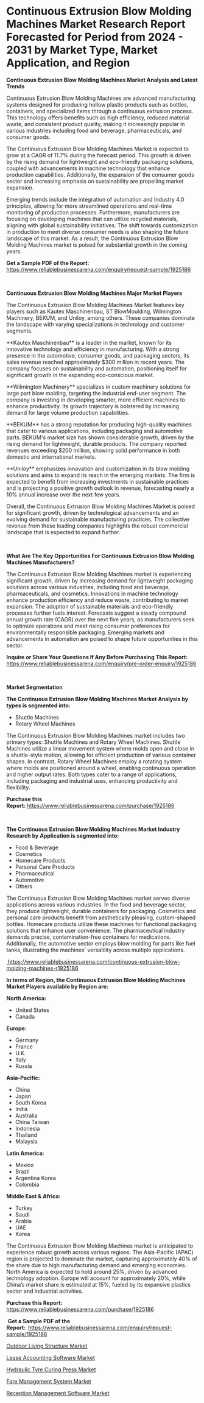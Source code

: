 <p><h1>Continuous Extrusion Blow Molding Machines Market Research Report Forecasted for Period from 2024 -  2031 by Market Type, Market Application, and Region</h1></p><p><strong>Continuous Extrusion Blow Molding Machines Market Analysis and Latest Trends</strong></p>
<p><p>Continuous Extrusion Blow Molding Machines are advanced manufacturing systems designed for producing hollow plastic products such as bottles, containers, and specialized items through a continuous extrusion process. This technology offers benefits such as high efficiency, reduced material waste, and consistent product quality, making it increasingly popular in various industries including food and beverage, pharmaceuticals, and consumer goods.</p><p>The Continuous Extrusion Blow Molding Machines Market is expected to grow at a CAGR of 11.7% during the forecast period. This growth is driven by the rising demand for lightweight and eco-friendly packaging solutions, coupled with advancements in machine technology that enhance production capabilities. Additionally, the expansion of the consumer goods sector and increasing emphasis on sustainability are propelling market expansion. </p><p>Emerging trends include the integration of automation and Industry 4.0 principles, allowing for more streamlined operations and real-time monitoring of production processes. Furthermore, manufacturers are focusing on developing machines that can utilize recycled materials, aligning with global sustainability initiatives. The shift towards customization in production to meet diverse consumer needs is also shaping the future landscape of this market. As a result, the Continuous Extrusion Blow Molding Machines market is poised for substantial growth in the coming years.</p></p>
<p><strong>Get a Sample PDF of the Report:&nbsp;</strong> <a href="https://www.reliablebusinessarena.com/enquiry/request-sample/1925186?utm_campaign=1763&utm_medium=2&utm_source=Github&utm_content=ia&utm_term=24102024&utm_id=continuous-extrusion-blow-molding-machines">https://www.reliablebusinessarena.com/enquiry/request-sample/1925186</a></p>
<p>&nbsp;</p>
<p><strong>Continuous Extrusion Blow Molding Machines Major Market Players</strong></p>
<p><p>The Continuous Extrusion Blow Molding Machines Market features key players such as Kautex Maschinenbau, ST BlowMoulding, Wilmington Machinery, BEKUM, and Uniloy, among others. These companies dominate the landscape with varying specializations in technology and customer segments.</p><p>**Kautex Maschinenbau** is a leader in the market, known for its innovative technology and efficiency in manufacturing. With a strong presence in the automotive, consumer goods, and packaging sectors, its sales revenue reached approximately $300 million in recent years. The company focuses on sustainability and automation, positioning itself for significant growth in the expanding eco-conscious market.</p><p>**Wilmington Machinery** specializes in custom machinery solutions for large part blow molding, targeting the industrial end-user segment. The company is investing in developing smarter, more efficient machines to enhance productivity. Its growth trajectory is bolstered by increasing demand for large volume production capabilities.</p><p>**BEKUM** has a strong reputation for producing high-quality machines that cater to various applications, including packaging and automotive parts. BEKUM's market size has shown considerable growth, driven by the rising demand for lightweight, durable products. The company reported revenues exceeding $200 million, showing solid performance in both domestic and international markets.</p><p>**Uniloy** emphasizes innovation and customization in its blow molding solutions and aims to expand its reach in the emerging markets. The firm is expected to benefit from increasing investments in sustainable practices and is projecting a positive growth outlook in revenue, forecasting nearly a 10% annual increase over the next few years.</p><p>Overall, the Continuous Extrusion Blow Molding Machines Market is poised for significant growth, driven by technological advancements and an evolving demand for sustainable manufacturing practices. The collective revenue from these leading companies highlights the robust commercial landscape that is expected to expand further.</p></p>
<p>&nbsp;</p>
<p><strong>What Are The Key Opportunities For Continuous Extrusion Blow Molding Machines Manufacturers?</strong></p>
<p><p>The Continuous Extrusion Blow Molding Machines market is experiencing significant growth, driven by increasing demand for lightweight packaging solutions across various industries, including food and beverage, pharmaceuticals, and cosmetics. Innovations in machine technology enhance production efficiency and reduce waste, contributing to market expansion. The adoption of sustainable materials and eco-friendly processes further fuels interest. Forecasts suggest a steady compound annual growth rate (CAGR) over the next five years, as manufacturers seek to optimize operations and meet rising consumer preferences for environmentally responsible packaging. Emerging markets and advancements in automation are poised to shape future opportunities in this sector.</p></p>
<p><strong>Inquire or Share Your Questions If Any Before Purchasing This Report:</strong> <a href="https://www.reliablebusinessarena.com/enquiry/pre-order-enquiry/1925186?utm_campaign=1763&utm_medium=2&utm_source=Github&utm_content=ia&utm_term=24102024&utm_id=continuous-extrusion-blow-molding-machines">https://www.reliablebusinessarena.com/enquiry/pre-order-enquiry/1925186</a></p>
<p>&nbsp;</p>
<p><strong>Market Segmentation</strong></p>
<p><strong>The Continuous Extrusion Blow Molding Machines Market Analysis by types is segmented into:</strong></p>
<p><ul><li>Shuttle Machines</li><li>Rotary Wheel Machines</li></ul></p>
<p><p>The Continuous Extrusion Blow Molding Machines market includes two primary types: Shuttle Machines and Rotary Wheel Machines. Shuttle Machines utilize a linear movement system where molds open and close in a shuttle-style motion, allowing for efficient production of various container shapes. In contrast, Rotary Wheel Machines employ a rotating system where molds are positioned around a wheel, enabling continuous operation and higher output rates. Both types cater to a range of applications, including packaging and industrial uses, enhancing productivity and flexibility.</p></p>
<p><strong>Purchase this Report:&nbsp;</strong><a href="https://www.reliablebusinessarena.com/purchase/1925186?utm_campaign=1763&utm_medium=2&utm_source=Github&utm_content=ia&utm_term=24102024&utm_id=continuous-extrusion-blow-molding-machines">https://www.reliablebusinessarena.com/purchase/1925186</a></p>
<p>&nbsp;</p>
<p><strong>The Continuous Extrusion Blow Molding Machines Market Industry Research by Application is segmented into:</strong></p>
<p><ul><li>Food & Beverage</li><li>Cosmetics</li><li>Homecare Products</li><li>Personal Care Products</li><li>Pharmaceutical</li><li>Automotive</li><li>Others</li></ul></p>
<p><p>The Continuous Extrusion Blow Molding Machines market serves diverse applications across various industries. In the food and beverage sector, they produce lightweight, durable containers for packaging. Cosmetics and personal care products benefit from aesthetically pleasing, custom-shaped bottles. Homecare products utilize these machines for functional packaging solutions that enhance user convenience. The pharmaceutical industry demands precise, contamination-free containers for medications. Additionally, the automotive sector employs blow molding for parts like fuel tanks, illustrating the machines' versatility across multiple applications.</p></p>
<p><a href="https://www.reliablebusinessarena.com/continuous-extrusion-blow-molding-machines-r1925186?utm_campaign=1763&utm_medium=2&utm_source=Github&utm_content=ia&utm_term=24102024&utm_id=continuous-extrusion-blow-molding-machines">&nbsp;https://www.reliablebusinessarena.com/continuous-extrusion-blow-molding-machines-r1925186</a></p>
<p><strong>In terms of Region, the Continuous Extrusion Blow Molding Machines Market Players available by Region are:</strong></p>
<p>
    <p> <strong> North America: </strong>
        <ul>
            <li>United States</li>
            <li>Canada</li>
        </ul>
        </p> 
    <p> <strong> Europe: </strong>
        <ul>
            <li>Germany</li>
            <li>France</li>
            <li>U.K.</li>
            <li>Italy</li>
            <li>Russia</li>
        </ul>
        </p> 
    <p> <strong> Asia-Pacific: </strong>
        <ul>
            <li>China</li>
            <li>Japan</li>
            <li>South Korea</li>
            <li>India</li>
            <li>Australia</li>
            <li>China Taiwan</li>
            <li>Indonesia</li>
            <li>Thailand</li>
            <li>Malaysia</li>
        </ul>
        </p> 
    <p> <strong> Latin America: </strong>
        <ul>
            <li>Mexico</li>
            <li>Brazil</li>
            <li>Argentina Korea</li>
            <li>Colombia</li>
        </ul>
        </p> 
    <p> <strong> Middle East & Africa: </strong>
        <ul>
            <li>Turkey</li>
            <li>Saudi</li>
            <li>Arabia</li>
            <li>UAE</li>
            <li>Korea</li>
        </ul>
    </p>
    </p>
<p><p>The Continuous Extrusion Blow Molding Machines market is anticipated to experience robust growth across various regions. The Asia-Pacific (APAC) region is projected to dominate the market, capturing approximately 40% of the share due to high manufacturing demand and emerging economies. North America is expected to hold around 25%, driven by advanced technology adoption. Europe will account for approximately 20%, while China’s market share is estimated at 15%, fueled by its expansive plastics sector and industrial activities.</p></p>
<p><strong>Purchase this Report: </strong><a href="https://www.reliablebusinessarena.com/purchase/1925186?utm_campaign=1763&utm_medium=2&utm_source=Github&utm_content=ia&utm_term=24102024&utm_id=continuous-extrusion-blow-molding-machines">https://www.reliablebusinessarena.com/purchase/1925186</a></p>
<p>&nbsp;<strong>Get a Sample PDF of the Report:&nbsp;&nbsp;</strong><a href="https://www.reliablebusinessarena.com/enquiry/request-sample/1925186?utm_campaign=1763&utm_medium=2&utm_source=Github&utm_content=ia&utm_term=24102024&utm_id=continuous-extrusion-blow-molding-machines">https://www.reliablebusinessarena.com/enquiry/request-sample/1925186</a></p>
<p><strong></strong></p>
<p><p><a href="https://www.linkedin.com/pulse/outdoor-living-structure-market-size-share-analysis-growth-ug0wc?utm_campaign=1763&utm_medium=2&utm_source=Github&utm_content=ia&utm_term=24102024&utm_id=continuous-extrusion-blow-molding-machines">Outdoor Living Structure Market</a></p><p><a href="https://www.linkedin.com/pulse/market-dynamics-future-trends-global-lease-accounting-software-hc8ac?utm_campaign=1763&utm_medium=2&utm_source=Github&utm_content=ia&utm_term=24102024&utm_id=continuous-extrusion-blow-molding-machines">Lease Accounting Software Market</a></p><p><a href="https://issuu.com/reportprime-2/docs/hydraulic-tyre-curing-press-market-_0228a120af1d45?utm_campaign=1763&utm_medium=2&utm_source=Github&utm_content=ia&utm_term=24102024&utm_id=continuous-extrusion-blow-molding-machines">Hydraulic Tyre Curing Press Market</a></p><p><a href="https://www.linkedin.com/pulse/fare-management-system-market-penetration-strategies-untapped-gcc1c?utm_campaign=1763&utm_medium=2&utm_source=Github&utm_content=ia&utm_term=24102024&utm_id=continuous-extrusion-blow-molding-machines">Fare Management System Market</a></p><p><a href="https://www.linkedin.com/pulse/emerging-trends-reception-management-software-market-detailed-azmec?utm_campaign=1763&utm_medium=2&utm_source=Github&utm_content=ia&utm_term=24102024&utm_id=continuous-extrusion-blow-molding-machines">Reception Management Software Market</a></p></p>